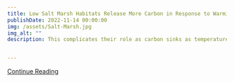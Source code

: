 ```yaml
---
title: Low Salt Marsh Habitats Release More Carbon in Response to Warming, a New Study Finds 
publishDate: 2022-11-14 00:00:00
img: /assets/Salt-Marsh.jpg
img_alt: ""
description: This complicates their role as carbon sinks as temperatures, and the sea level rises.


---
```




<a href="https://insideclimatenews.org/news/09012023/low-salt-marsh-habitats-carbon-climate-change/" target="_blank">Continue Reading</a>


